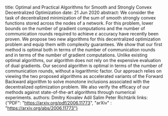 title: Optimal and Practical Algorithms for Smooth and Strongly Convex Decentralized Optimization
date: 21 Jun 2020
abstract: We consider the task of decentralized minimization of the sum of smooth strongly convex functions stored across the nodes of a network. For this problem, lower bounds on the number of gradient computations and the number of communication rounds required to achieve $\varepsilon$ accuracy have recently been proven. We propose two new algorithms for this decentralized optimization problem and equip them with complexity guarantees. We show that our first method is optimal both in terms of the number of communication rounds and in terms of the number of gradient computations. Unlike existing optimal algorithms, our algorithm does not rely on the expensive evaluation of dual gradients. Our second algorithm is optimal in terms of the number of communication rounds, without a logarithmic factor. Our approach relies on viewing the two proposed algorithms as accelerated variants of the Forward Backward algorithm to solve monotone inclusions associated with the decentralized optimization problem. We also verify the efficacy of our methods against state-of-the-art algorithms through numerical experiments.
authors:    Dmitry Kovalev
        Adil Salim
        Peter Richtárik
links: {"PDF": "https://arxiv.org/pdf/2006.11773", "arXiv" : "https://arxiv.org/abs/2006.11773"}
